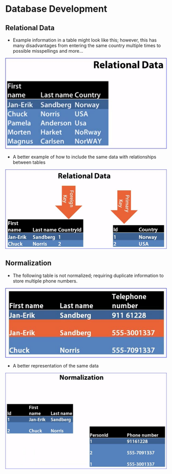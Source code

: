 # Database Development

## Relational Data

- Example information in a table might look like this; however, this has many disadvantages from entering the same country multiple times to possible misspellings and more...

![Relational Data](DB01.jpg)

- A better example of how to include the same data with relationships between tables

![Relational Data](DB02.jpg)

## Normalization

- The following table is not normalized; requiring duplicate information to store multiple phone numbers.

![Normalization](Normalization01.jpg)

- A better representation of the same data

![Normalization](Normalization02.jpg)

